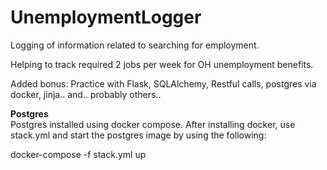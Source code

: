 # UnemploymentLogger
Logging of information related to searching for employment.

Helping to track required 2 jobs per week for OH unemployment benefits.  

Added bonus:  Practice with Flask, SQLAlchemy, Restful calls, postgres via docker, jinja.. and.. probably others.. 


<b>Postgres</b></br>
Postgres installed using docker compose.  After installing docker, use stack.yml and start the postgres image by using the following:</br>

docker-compose -f stack.yml up
